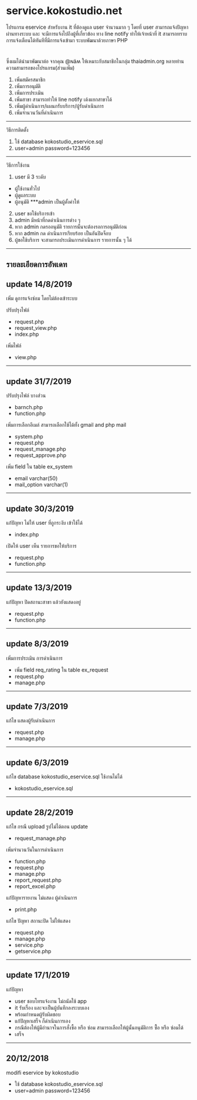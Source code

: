 # service.kokostudio.net
โปรแกรม eservice สำหรับงาน it ที่ต้องดูแล user จำนวนมาก ๆ โดยที่ user สามารถแจ้งปัญหาผ่านทางระบบ และ จะมีการแจ้งไปถึงผู้ที่เกี่ยวข้อง ทาง line notify ทำให้เจ้าหน้าที่ it สามารถทราบการแจ้งเตือนได้ทันทีที่มีการแจ้งเข้ามา ระบบพัฒนาด้วยภาษา PHP 
#
ซึ่งผมได้นำมาพัฒนาต่อ จากคุณ @ɴäʍ ให้เหมาะกับสมาชิกในกลุ่ม thaiadmin.org หลายท่าน 
ความสามารถของโปรแกรม(ส่วนเพิ่ม)
1. เพิ่มสมัครสมาชิก
2. เพิ่มการอนุมัติ
3. เพิ่มการประเมิน
4. เพิ่มสาขา สามารถทำให้ line notify เด้งแยกสาขาได้
5. เพิ่มผู้ดำเนินการ/แผนกรับบริการ/ผู้รับดำเนินการ
6. เพิ่มจำนวนวันที่ดำเนินการ
-----
วิธีการติดตั้ง
1. ใช้ database kokostudio_eservice.sql
2. user=admin password=123456
-----
วิธีการใช้งาน
1. user มี 3 ระดับ
- ผู้ใช้งานทั่วไป
- ผู้ดูแลระบบ
- ผู้อนุมัติ ***admin เป็นผู้ตั้งค่าให้
2. user ขอใช้บริการเข้า
3. admin มีหน้าที่กดดำเนินการต่าง ๆ 
4. หาก admin กดรออนุมัติ รายการนั้นจะต้องรอการอนุมัติก่อน
5. หาก admin กด ดำเนินการเรียบร้อย เป็นอันปิดจ็อบ
6. ผู้ขอใช้บริการ จะสามารถประเมินการดำเนินการ รายการนั้น ๆ ได้
-----
รายละเอียดการอัพเดท
-----
update 14/8/2019
-----
เพิ่ม ดูการแจ้งซ่อม โดยไม่ต้องเข้าระบบ

ปรับปรุงไฟล์
- request.php
- request_view.php
- index.php

เพิ่มไฟล์
- view.php
-----
update 31/7/2019
-----
ปรับปรุงไฟล์ บางส่วน
- barnch.php
- function.php

เพิ่มการเลือกอีเมล์ สามารถเลือกใช้ได้ทั้ง gmail and php mail
- system.php
- request.php
- request_manage.php
- request_approve.php

เพิ่ม field ใน table ex_system
- email varchar(50)
- mail_option varchar(1)
-----
update 30/3/2019
-----
แก้ปัญหา  ไม่ให้ user ที่ถูกระงับ เข้าใช้ได้
- index.php

เปิดให้ user เห็น รายการขอให้บริการ
- request.php
- function.php
-----
update 13/3/2019
-----
แก้ปัญหา ปิดสถานะสาขา แล้วยังแสดงอยู่
- request.php
- function.php
-----
update 8/3/2019
-----
เพิ่มการประเมิน การดำเนินการ
- เพิ่ม field req_rating ใน table ex_request
- request.php
- manage.php
-----
update 7/3/2019
-----
แก้ไข แสดงผู้รับดำเนินการ
- request.php
- manage.php
-----
update 6/3/2019
-----
แก้ไข database kokostudio_eservice.sql ใช้งานไม่ได้
- kokostudio_eservice.sql
-----
update 28/2/2019
-----
แก้ไข กรณี upload รูปไม่ได้ตอน update
- request_manage.php

เพิ่มจำนวนวันในการดำเนินการ
- function.php
- request.php
- manage.php
- report_request.php
- report_excel.php

แก้ปัญหารายงาน ไม่แสดง ผู้ดำเนินการ
- print.php

แก้ไข ปัญหา สถานะปิด ไม่ให้แสดง
- request.php
- manage.php
- service.php
- getservice.php
-----
update 17/1/2019
-----
แก้ปัญหา 
- user ชอบโทรแจ้งงาน ไม่ถนัดใช้ app
- it รับเรื่อง และจะเป็นผู้บันทึกลงระบบเอง 
- พร้อมกำหนดผู้รับผิดชอบ
- แก้ปัญหาเสร็จ ก็ดำเนินการเอง
- กรณีต้องให้ผู้มีอำนาจในการสั่งซื้อ หรือ ซ่อม สามารถเลือกให้ผู้นั้นอนุมัติการ ซื้่อ หรือ ซ่อมได้
- เสร็จ
-----
20/12/2018
-----
modifi eservice by kokostudio
- ใช้ database kokostudio_eservice.sql 
- user=admin password=123456
